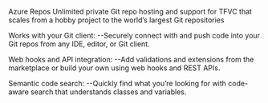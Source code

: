 Azure Repos 
Unlimited private Git repo hosting and support for TFVC that scales from a hobby project to the world’s largest Git repositories

Works with your Git client:
--Securely connect with and push code into your Git repos from any IDE, editor, or Git client.

Web hooks and API integration:
--Add validations and extensions from the marketplace or build your own using web hooks and REST APIs.

Semantic code search:
--Quickly find what you’re looking for with code-aware search that understands classes and variables.




